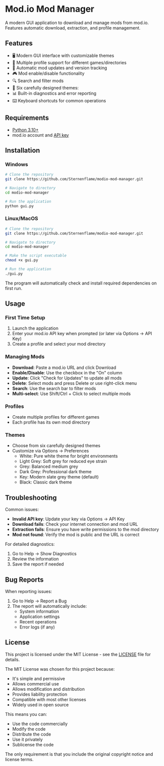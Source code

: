 # Mod.io Mod Manager

A modern GUI application to download and manage mods from mod.io. Features automatic download, extraction, and profile management.

## Features

- 🖥️ Modern GUI interface with customizable themes
- 📂 Multiple profile support for different games/directories
- 🔄 Automatic mod updates and version tracking
- 🎮 Mod enable/disable functionality
- 🔍 Search and filter mods
- 🎨 Six carefully designed themes:
- 📊 Built-in diagnostics and error reporting
- ⌨️ Keyboard shortcuts for common operations

## Requirements

- [Python 3.10+](https://www.python.org/downloads/)
- mod.io account and [API key](https://mod.io/me/access)

## Installation

### Windows
```bash
# Clone the repository
git clone https://github.com/Sternenflame/modio-mod-manager.git

# Navigate to directory
cd modio-mod-manager

# Run the application
python gui.py
```

### Linux/MacOS
```bash
# Clone the repository
git clone https://github.com/Sternenflame/modio-mod-manager.git

# Navigate to directory
cd modio-mod-manager

# Make the script executable
chmod +x gui.py

# Run the application
./gui.py
```

The program will automatically check and install required dependencies on first run.

## Usage

### First Time Setup
1. Launch the application
2. Enter your mod.io API key when prompted (or later via Options → API Key)
3. Create a profile and select your mod directory

### Managing Mods
- **Download**: Paste a mod.io URL and click Download
- **Enable/Disable**: Use the checkbox in the "On" column
- **Update**: Click "Check for Updates" to update all mods
- **Delete**: Select mods and press Delete or use right-click menu
- **Search**: Use the search bar to filter mods
- **Multi-select**: Use Shift/Ctrl + Click to select multiple mods

### Profiles
- Create multiple profiles for different games
- Each profile has its own mod directory

### Themes
- Choose from six carefully designed themes
- Customize via Options → Preferences
  - White: Pure white theme for bright environments
  - Light Grey: Soft grey for reduced eye strain
  - Grey: Balanced medium grey
  - Dark Grey: Professional dark theme
  - Key: Modern slate grey theme (default)
  - Black: Classic dark theme

## Troubleshooting

Common issues:
- **Invalid API key**: Update your key via Options → API Key
- **Download fails**: Check your internet connection and mod URL
- **Extraction fails**: Ensure you have write permissions to the mod directory
- **Mod not found**: Verify the mod is public and the URL is correct

For detailed diagnostics:
1. Go to Help → Show Diagnostics
2. Review the information
3. Save the report if needed

## Bug Reports

When reporting issues:
1. Go to Help → Report a Bug
2. The report will automatically include:
   - System information
   - Application settings
   - Recent operations
   - Error logs (if any)

## License

This project is licensed under the MIT License - see the [LICENSE](LICENSE) file for details.

The MIT License was chosen for this project because:
- It's simple and permissive
- Allows commercial use
- Allows modification and distribution
- Provides liability protection
- Compatible with most other licenses
- Widely used in open source

This means you can:
- Use the code commercially
- Modify the code
- Distribute the code
- Use it privately
- Sublicense the code

The only requirement is that you include the original copyright notice and license terms.
